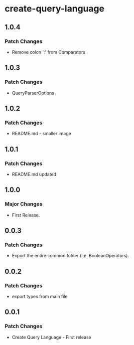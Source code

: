 # create-query-language

## 1.0.4

### Patch Changes

- Remove colon ':' from Comparators

## 1.0.3

### Patch Changes

- QueryParserOptions

## 1.0.2

### Patch Changes

- README.md - smaller image

## 1.0.1

### Patch Changes

- README.md updated

## 1.0.0

### Major Changes

- First Release.

## 0.0.3

### Patch Changes

- Export the entire common folder (i.e. BooleanOperators).

## 0.0.2

### Patch Changes

- export types from main file

## 0.0.1

### Patch Changes

- Create Query Language - First release

